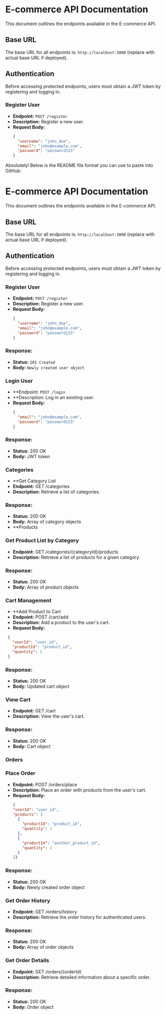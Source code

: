 # E-commerce API Documentation

This document outlines the endpoints available in the E-commerce API.

## Base URL

The base URL for all endpoints is: `http://localhost:3000` (replace with actual base URL if deployed).

## Authentication

Before accessing protected endpoints, users must obtain a JWT token by registering and logging in.

### Register User

- **Endpoint:** `POST /register`
- **Description:** Register a new user.
- **Request Body:**
  ```json
  {
    "username": "john_doe",
    "email": "john@example.com",
    "password": "password123"
  }
  ```
  
Absolutely! Below is the README file format you can use to paste into GitHub:

# E-commerce API Documentation

This document outlines the endpoints available in the E-commerce API.

## Base URL

The base URL for all endpoints is: `http://localhost:3000` (replace with actual base URL if deployed).

## Authentication

Before accessing protected endpoints, users must obtain a JWT token by registering and logging in.

### Register User

- **Endpoint:** `POST /register`
- **Description:** Register a new user.
- **Request Body:**
  ```json
  {
    "username": "john_doe",
    "email": "john@example.com",
    "password": "password123"
  }
  ```
  
### Response:
- **Status:** `201 Created`
- **Body:** `Newly created user object`
### Login User
- **Endpoint: `POST /login`
- **Description: Log in an existing user.
- **Request Body:**
  ```json
  {
    "email": "john@example.com",
    "password": "password123"
  }
  ```

### Response:
- **Status:** 200 OK
- **Body:** JWT token
### Categories
- **Get Category List
- **Endpoint:** GET /categories
- **Description:** Retrieve a list of categories.
### Response:
- **Status:** 200 OK
- **Body:** Array of category objects
- **Products
### Get Product List by Category
- **Endpoint:** GET /categories/{categoryId}/products
- **Description:** Retrieve a list of products for a given category.
### Response:
- **Status:** 200 OK
- **Body:** Array of product objects
### Cart Management
- **Add Product to Cart
- **Endpoint:** POST /cart/add
- **Description:** Add a product to the user's cart.
- **Request Body:**
 ```json
  {
    "userId": "user_id",
    "productId": "product_id",
    "quantity": 1
  }
```

### Response:
- **Status:** 200 OK
- **Body:** Updated cart object
### View Cart
- **Endpoint:** GET /cart
- **Description:** View the user's cart.
### Response:
- **Status:** 200 OK
- **Body:** Cart object
### Orders
### Place Order
- **Endpoint:** POST /orders/place
- **Description:** Place an order with products from the user's cart.
- **Request Body:**
  ```json
  {
  "userId": "user_id",
  "products": [
    {
      "productId": "product_id",
      "quantity": 1
    },
    {
      "productId": "another_product_id",
      "quantity": 2
    }
  ]}
  ```

### Response:
- **Status:** 200 OK
- **Body:** Newly created order object
### Get Order History
- **Endpoint:** GET /orders/history
- **Description:** Retrieve the order history for authenticated users.
### Response:
- **Status:** 200 OK
- **Body:** Array of order objects
### Get Order Details
- **Endpoint:** GET /orders/{orderId}
- **Description:** Retrieve detailed information about a specific order.
### Response:
- **Status:** 200 OK
- **Body:** Order object

